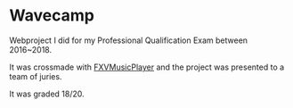 # Wavecamp

Webproject I did for my Professional Qualification Exam between 2016~2018.

It was crossmade with [FXVMusicPlayer](https://github.com/fxvnder/FXVMusicPlayer) and the project was presented to a team of juries.

It was graded 18/20.
